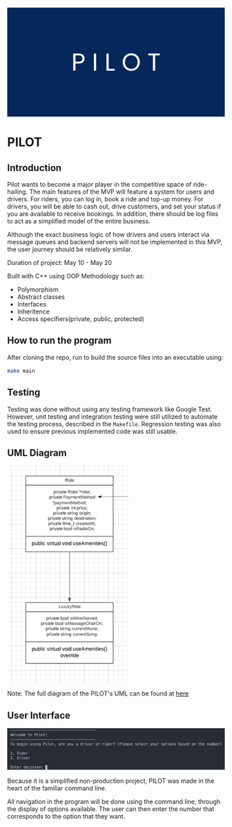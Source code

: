 ![Logo](repo/background.png)

# PILOT

## Introduction

Pilot wants to become a major player in the competitive space of ride-hailing. The main features of the MVP will feature a system for users and drivers. For riders, you can log in, book a ride and top-up money. For drivers, you will be able to cash out, drive customers, and set your status if you are available to receive bookings. In addition, there should be log files to act as a simplified model of the entire business.

Although the exact business logic of how drivers and users interact via message queues and backend servers will not be implemented in this MVP, the user journey should be relatively similar.

Duration of project: May 10 - May 20

Built with C++ using OOP Methodology such as:
- Polymorphism
- Abstract classes
- Interfaces
- Inheritence
- Access specifiers(private, public, protected)

## How to run the program

After cloning the repo, run to build the source files into an executable using:

```bash
make main
```

## Testing

Testing was done without using any testing framework like Google Test. However, unit testing and integration testing were still utilized to automate the testing process, described in the `Makefile`. Regression testing was also used to ensure previous implemented code was still usable.

## UML Diagram

![UML](repo/UML.png)

Note: The full diagram of the PILOT's UML can be found at [here](https://www.google.com) 

## User Interface

![UI](repo/UI.png)

Because it is a simplified non-production project, PILOT was made in the heart of the familiar command line.

All navigation in the program will be done using the command line, through the display of options available. The user can then enter the number that corresponds to the option that they want.


